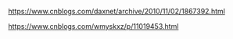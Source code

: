https://www.cnblogs.com/daxnet/archive/2010/11/02/1867392.html



https://www.cnblogs.com/wmyskxz/p/11019453.html